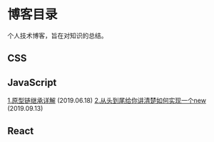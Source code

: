# 博客目录

个人技术博客，旨在对知识的总结。

## CSS


## JavaScript
[1.原型链继承详解](https://github.com/vortesnail/blog/issues/1) (2019.06.18)
[2.从头到尾给你讲清楚如何实现一个new](https://github.com/vortesnail/blog/issues/2) (2019.09.13)

## React
